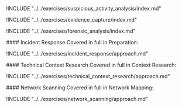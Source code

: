 
<div class="boxtext">

!INCLUDE "../../exercises/suspicious_activity_analysis/index.md"

</div>


<div class="boxtext">

!INCLUDE "../../exercises/evidence_capture/index.md"

</div>



<div class="boxtext">

!INCLUDE "../../exercises/forensic_analysis/index.md"

</div>




<div class="boxtext">
#### Incident Response
Covered in full in Preparation:

!INCLUDE "../../exercises/incident_response/approach.md"

</div>
<div class="boxtext">
#### Technical Context Research
Covered in full in Context Research:

!INCLUDE "../../exercises/technical_context_research/approach.md"

</div>

<div class="boxtext">
#### Network Scanning
Covered in full in Network Mapping:

!INCLUDE "../../exercises/network_scanning/approach.md"

</div>
